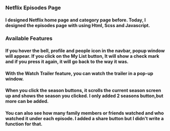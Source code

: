 ### Netflix Episodes Page

#### I designed Netflix home page and category page before. Today, I designed the episodes page with using Html, Scss and Javascript.

### Available Features

#### If you hover the bell, profile and people icon in the navbar, popup window will appear. If you click on the My List button, It will show a check mark and if you press it again, it will go back to the way it was.

#### With the Watch Trailer feature, you can watch the trailer in a pop-up window.

#### When you click the season buttons, it scrolls the current season screen up and shows the season you clicked. I only added 2 seasons button,but more can be added.

#### You can also see how many family members or friends watched and who watched it under each episode. I added a share button but I didn't write a function for that. 